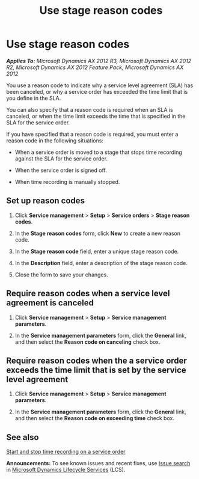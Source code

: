 ﻿---
title: Use stage reason codes
TOCTitle: Use stage reason codes
ms:assetid: bb4cc6a7-9187-4258-b516-09d6a9b43f9d
ms:mtpsurl: https://technet.microsoft.com/en-us/library/Gg213593(v=AX.60)
ms:contentKeyID: 37832529
ms.date: 04/18/2014
mtps_version: v=AX.60
---

# Use stage reason codes 


_**Applies To:** Microsoft Dynamics AX 2012 R3, Microsoft Dynamics AX 2012 R2, Microsoft Dynamics AX 2012 Feature Pack, Microsoft Dynamics AX 2012_

You use a reason code to indicate why a service level agreement (SLA) has been canceled, or why a service order has exceeded the time limit that is you define in the SLA.

You can also specify that a reason code is required when an SLA is canceled, or when the time limit exceeds the time that is specified in the SLA for the service order.

If you have specified that a reason code is required, you must enter a reason code in the following situations:

  - When a service order is moved to a stage that stops time recording against the SLA for the service order.

  - When the service order is signed off.

  - When time recording is manually stopped.

## Set up reason codes

1.  Click **Service management** \> **Setup** \> **Service orders** \> **Stage reason codes**.

2.  In the **Stage reason codes** form, click **New** to create a new reason code.

3.  In the **Stage reason code** field, enter a unique stage reason code.

4.  In the **Description** field, enter a description of the stage reason code.

5.  Close the form to save your changes.

## Require reason codes when a service level agreement is canceled

1.  Click **Service management** \> **Setup** \> **Service management parameters**.

2.  In the **Service management parameters** form, click the **General** link, and then select the **Reason code on canceling** check box.

## Require reason codes when the a service order exceeds the time limit that is set by the service level agreement

1.  Click **Service management** \> **Setup** \> **Service management parameters**.

2.  In the **Service management parameters** form, click the **General** link, and then select the **Reason code on exceeding time** check box.

## See also

[Start and stop time recording on a service order](start-and-stop-time-recording-on-a-service-order.md)

  
**Announcements:** To see known issues and recent fixes, use [Issue search](http://go.microsoft.com/fwlink/?linkid=389258) in [Microsoft Dynamics Lifecycle Services](http://go.microsoft.com/fwlink/?linkid=306505) (LCS).

